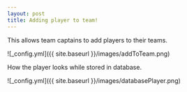 ```yaml
---
layout: post
title: Adding player to team!
---
```


This allows team captains to add players to their teams.

![_config.yml]({{ site.baseurl }}/images/addToTeam.png)

How the player looks while stored in database.

![_config.yml]({{ site.baseurl }}/images/databasePlayer.png)